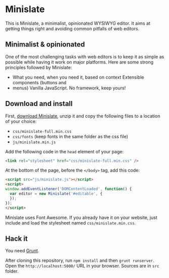 # Minislate

This is Minislate, a minimalist, opinionated WYSIWYG editor. It aims at getting things
right and avoiding common pitfalls of web editors.


## Minimalist & opinionated

One of the most challenging tasks with web editors is to keep it as simple as possible
while having it work on major platforms. Here are some strong principles followed by
Minislate:

 - What you need, when you need it, based on context Extensible components (buttons and
 - menus) Vanilla JavaScript. No framework, keep yours!

## Download and install

First, [download Minislate](http://olivier-m.github.io/minislate/dist/minislate.zip), unzip it and copy the
following files to a location of your choice:

- `css/minislate-full.min.css`
- `css/fonts` (keep fonts in the same folder as the css file)
- `js/minislate.min.js`

Add the following code in the `head` element of your page:

```html
<link rel="stylesheet" href="css/minislate-full.min.css" />
```

At the bottom of the page, before the `</body>` tag, add this code:

```html
<script src="js/minislate.js"></script>
<script>
window.addEventListener('DOMContentLoaded', function() {
  var editor = new Minislate('#editable', {
  });
});
</script>
```

Minislate uses Font Awesome. If you already have it on your website, just include and load the stylesheet named `css/minislate.min.css`.

## Hack it

You need [Grunt](http://gruntjs.com/).

After cloning this repository, run `npm install` and then `grunt runserver`. Open the
`http://localhost:5000/` URL in your browser. Sources are in `src` folder.
